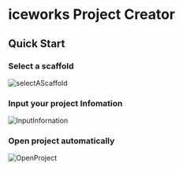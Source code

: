 # iceworks Project Creator

## Quick Start

### Select a scaffold
![selectAScaffold](https://img.alicdn.com/tfs/TB1uqajIAL0gK0jSZFxXXXWHVXa-1432-992.gif)

### Input your project Infomation
![InputInfornation](https://img.alicdn.com/tfs/TB17pufIAL0gK0jSZFtXXXQCXXa-1438-989.gif)

### Open project automatically
![OpenProject](https://img.alicdn.com/tfs/TB1cEWkIuH2gK0jSZJnXXaT1FXa-1395-977.png)
